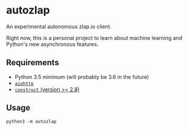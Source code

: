 # autozlap
An experimental autonomous zlap.io client.

Right now, this is a personal project to learn about machine learning and Python's new asynchronous features.

## Requirements

* Python 3.5 minimum (will probably be 3.6 in the future)
* [`aiohttp`](//aiohttp.readthedocs.io/en/stable/)
* [`construct` (version >= 2.8)](//construct.readthedocs.io/)

## Usage

`python3 -m autozlap`
